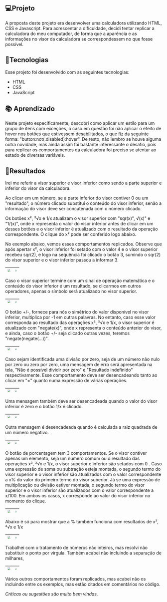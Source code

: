 ## 💻Projeto

A proposta deste projeto era desenvolver uma calculadora utilizando HTML, CSS e Javascript. Para acrescentar a dificuldade, decidi tentar replicar a calculadora do meu computador, de forma que a aparência e as informações no visor da calculadora se correspondessem no que fosse possível.

## 🚀Tecnologias

Esse projeto foi desenvolvido com as seguintes tecnologias:

- HTML
- CSS
- JavaScript

## 📚 Aprendizado

Neste projeto especificamente, descobri como aplicar um estilo para um grupo de itens com exceções, o caso em questão foi não aplicar o efeito de hover nos botões que estivessem desabilitados, o que fiz da seguinte forma: "button:not(.disabled):hover". De resto, não lembro se houve alguma outra novidade, mas ainda assim foi bastante interessante o desafio, pois para replicar os comportamentos da calculadora foi preciso se atentar ao estado de diversas variáveis.

## :hammer:Resultados

Irei me referir a visor superior e visor inferior como sendo a parte superior e inferior do visor da calculadora.

Ao clicar em um número, se a parte inferior do visor contiver 0 ou um "resultado", o número clicado substitui o conteúdo do visor inferior, senão a informação do visor deve ser concatenada com o número clicado.

Os botões x², ²√x e 1/x atualizam o visor superior com "sqr(x)", √(x)" e "1/(x)", onde x representa o valor do visor inferior antes de clicar em um desses botões e o visor inferior é atualizado com o resultado da operação correspondente. O clique do x² pode ser conferido logo abaixo.

No exemplo abaixo, vemos esses comportamentos replicados. Observe que após apertar x², o visor inferior foi setado com o valor 4 e o visor superior recebeu sqr(2), e logo na sequência foi clicado o botão 3, sumindo o sqr(2) do visor superior e o visor inferior passou a informar 3.

| <img src="https://github.com/caiohscruz/Calculadora_com_Javascript/blob/master/public/images/project_case1.gif?raw=true" style="zoom:50%;" /> | <img src="https://github.com/caiohscruz/Calculadora_com_Javascript/blob/master/public/images/reference_case1.gif?raw=true" style="zoom:33%;" /> |
| :----------------------------------------------------------: | :----------------------------------------------------------: |

Caso o visor superior termine com um sinal de operação matemática e o conteúdo do visor inferior é um resultado, se clicarmos em outros operadores, apenas o símbolo será atualizado no visor superior.

| <img src="https://github.com/caiohscruz/Calculadora_com_Javascript/blob/master/public/images/project_case2.gif?raw=true" style="zoom:50%;" /> | <img src="https://github.com/caiohscruz/Calculadora_com_Javascript/blob/master/public/images/reference_case2.gif?raw=true" style="zoom:33%;" /> |
| :----------------------------------------------------------: | :----------------------------------------------------------: |

O botão +/-, fornece para nós o simétrico do valor disponível no visor inferior, multiplica por -1 em outras palavras. No entanto, caso esse valor corresponda ao resultado das operações x², ²√x e 1/x, o visor superior é atualizado com "negate(x)", onde x representa o conteúdo anterior do visor, e ainda, caso o botão +/- seja clicado outras vezes, teremos "negate(negate(...))".

| <img src="https://github.com/caiohscruz/Calculadora_com_Javascript/blob/master/public/images/project_case3.gif?raw=true" style="zoom:50%;" /> | <img src="https://github.com/caiohscruz/Calculadora_com_Javascript/blob/master/public/images/reference_case3.gif?raw=true" style="zoom:33%;" /> |
| ------------------------------------------------------------ | ------------------------------------------------------------ |

Caso sejam identificada uma divisão por zero, seja de um número não nulo por zero ou zero por zero, uma mensagem de erro será apresentada na tela, "Não é possível dividir por zero" e "Resultado indefinido" respectivamente. Esse comportamento deve ser desencadeando tanto ao clicar em "=" quanto numa expressão de várias operações.

| <img src="https://github.com/caiohscruz/Calculadora_com_Javascript/blob/master/public/images/project_case4.gif?raw=true" style="zoom:50%;" /> | <img src="https://github.com/caiohscruz/Calculadora_com_Javascript/blob/master/public/images/reference_case4.gif?raw=true" style="zoom:33%;" /> |
| ------------------------------------------------------------ | ------------------------------------------------------------ |

Uma mensagem também deve ser desencadeada quando o valor do visor inferior é zero e o botão 1/x é clicado.

| <img src="https://github.com/caiohscruz/Calculadora_com_Javascript/blob/master/public/images/project_case5.gif?raw=true" style="zoom:50%;" /> | <img src="https://github.com/caiohscruz/Calculadora_com_Javascript/blob/master/public/images/reference_case5.gif?raw=true" style="zoom:33%;" /> |
| ------------------------------------------------------------ | ------------------------------------------------------------ |

Outra mensagem é desencadeada quando é calculada a raiz quadrada de um número negativo.

| <img src="https://github.com/caiohscruz/Calculadora_com_Javascript/blob/master/public/images/project_case6.gif?raw=true" style="zoom:50%;" /> | <img src="https://github.com/caiohscruz/Calculadora_com_Javascript/blob/master/public/images/reference_case6.gif?raw=true" style="zoom:33%;" /> |
| ------------------------------------------------------------ | ------------------------------------------------------------ |

O botão de porcentagem tem 3 comportamentos. Se o visor contiver apenas um elemento, seja um número comum ou o resultado das operações x², ²√x e 1/x, o visor superior e inferior são setados com 0 . Caso uma expressão de soma ou subtração esteja montada, o segundo termo do visor superior e o visor inferior são atualizados com o valor correspondente a x% do valor do primeiro termo do visor superior. Já se uma expressão de multiplicação ou divisão estiver montada, o segundo termo do visor superior e o visor inferior são atualizados com o valor correspondente a x/100. Em ambos os casos, x corresponde ao valor do visor inferior no momento do clique.

| <img src="https://github.com/caiohscruz/Calculadora_com_Javascript/blob/master/public/images/project_case7.gif?raw=true" style="zoom:50%;" /> | <img src="https://github.com/caiohscruz/Calculadora_com_Javascript/blob/master/public/images/reference_case7.gif?raw=true" style="zoom:33%;" /> |
| ------------------------------------------------------------ | ------------------------------------------------------------ |

Abaixo é só para mostrar que a % também funciona com resultados de x², ²√x e 1/x

| <img src="https://github.com/caiohscruz/Calculadora_com_Javascript/blob/master/public/images/project_case8.gif?raw=true" style="zoom:50%;" /> | <img src="https://github.com/caiohscruz/Calculadora_com_Javascript/blob/master/public/images/reference_case8.gif?raw=true" style="zoom:33%;" /> |
| ------------------------------------------------------------ | ------------------------------------------------------------ |

Trabalhei com o tratamento de números não inteiros, mas resolvi não substituir o ponto por vírgula. Também acabei não incluindo a separação de milhares,

| <img src="https://github.com/caiohscruz/Calculadora_com_Javascript/blob/master/public/images/project_case9.gif?raw=true" style="zoom:50%;" /> | <img src="https://github.com/caiohscruz/Calculadora_com_Javascript/blob/master/public/images/reference_case9.gif?raw=true" style="zoom: 33%;" /> |
| ------------------------------------------------------------ | ------------------------------------------------------------ |

Vários outros comportamentos foram replicados, mas acabei não os incluindo entre os exemplos, mas estão citados em comentários no código.

*Críticas ou sugestões são muito bem vindas.*











